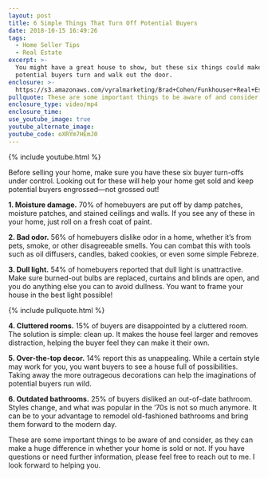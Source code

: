 ```yaml
---
layout: post
title: 6 Simple Things That Turn Off Potential Buyers
date: 2018-10-15 16:49:26
tags:
  - Home Seller Tips
  - Real Estate
excerpt: >-
  You might have a great house to show, but these six things could make
  potential buyers turn and walk out the door.
enclosure: >-
  https://s3.amazonaws.com/vyralmarketing/Brad+Cohen/Funkhouser+Real+Estate+Group-+6+Turn-Offs+for+Potential+Buyers.mp4
pullquote: These are some important things to be aware of and consider.
enclosure_type: video/mp4
enclosure_time:
use_youtube_image: true
youtube_alternate_image:
youtube_code: oXRYm7HEmJ0
---
```


{% include youtube.html %}

Before selling your home, make sure you have these six buyer turn-offs under control. Looking out for these will help your home get sold and keep potential buyers engrossed—not grossed out!

**1. Moisture damage.** 70% of homebuyers are put off by damp patches, moisture patches, and stained ceilings and walls. If you see any of these in your home, just roll on a fresh coat of paint.

**2. Bad odor.** 56% of homebuyers dislike odor in a home, whether it’s from pets, smoke, or other disagreeable smells. You can combat this with tools such as oil diffusers, candles, baked cookies, or even some simple Febreze.

**3. Dull light.** 54% of homebuyers reported that dull light is unattractive. Make sure burned-out bulbs are replaced, curtains and blinds are open, and you do anything else you can to avoid dullness. You want to frame your house in the best light possible!

{% include pullquote.html %}

**4. Cluttered rooms.** 15% of buyers are disappointed by a cluttered room. The solution is simple: clean up. It makes the house feel larger and removes distraction, helping the buyer feel they can make it their own.

**5. Over-the-top decor.** 14% report this as unappealing. While a certain style may work for you, you want buyers to see a house full of possibilities. Taking away the more outrageous decorations can help the imaginations of potential buyers run wild.

**6. Outdated bathrooms.** 25% of buyers disliked an out-of-date bathroom. Styles change, and what was popular in the ‘70s is not so much anymore. It can be to your advantage to remodel old-fashioned bathrooms and bring them forward to the modern day.

These are some important things to be aware of and consider, as they can make a huge difference in whether your home is sold or not. If you have questions or need further information, please feel free to reach out to me. I look forward to helping you.

&nbsp;